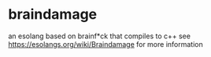 # braindamage
an esolang based on brainf*ck that compiles to c++
see https://esolangs.org/wiki/Braindamage for more information
